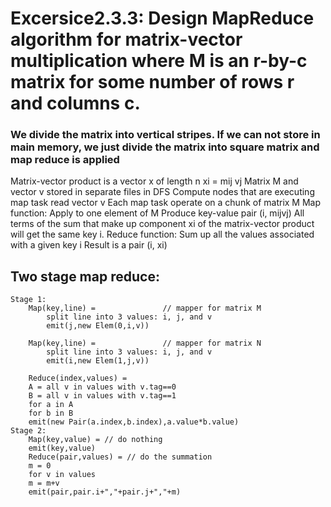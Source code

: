 # Excersice2.3.3: Design MapReduce algorithm for matrix-vector multiplication where M is an r-by-c matrix for some number of rows r and columns c.

### We divide the matrix into vertical stripes. If we can not store in main memory, we just divide the matrix into square matrix and map reduce is applied 

Matrix-vector product is a vector x of length n xi = mij vj 
Matrix M and vector v stored in separate files in DFS
Compute nodes that are executing map task read vector v
Each map task operate on a chunk of matrix M
Map function: 
Apply to one element of M 
Produce key-value pair (i, mijvj)
All terms of the sum that make up component xi of the matrix-vector product will get the same key i.
Reduce function:
Sum up all the values associated with a given key i
Result is a pair (i, xi)

## Two stage map reduce:
	Stage 1:
        Map(key,line) =               // mapper for matrix M
            split line into 3 values: i, j, and v
            emit(j,new Elem(0,i,v))

        Map(key,line) =               // mapper for matrix N
            split line into 3 values: i, j, and v
            emit(i,new Elem(1,j,v))

        Reduce(index,values) =
        A = all v in values with v.tag==0
        B = all v in values with v.tag==1
        for a in A
        for b in B
        emit(new Pair(a.index,b.index),a.value*b.value)
    Stage 2:
        Map(key,value) = // do nothing
        emit(key,value)
        Reduce(pair,values) = // do the summation
        m = 0
        for v in values
        m = m+v
        emit(pair,pair.i+","+pair.j+","+m)


